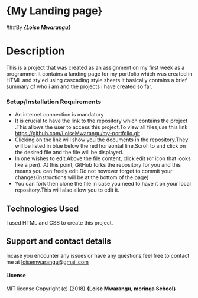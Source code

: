 # {My Landing page}
###By ***{Loise Mwarangu}***
# Description
This is a project that was created as an assignment on my first week as a programmer.It contains a landing page for my portfolio which was created in HTML and styled using cascading style sheets.it basically contains a brief summary of who i am and the projects i have created so far.
### Setup/Installation Requirements
* An internet connection is mandatory
* It is crucial to have the link to the repository which contains the project .This allows the user to access this project.To view all files,use this link https://github.com/LoiseMwarangu/my-portfolio.git .
* Clicking on the link will show you the documents in the repository.They will be listed in blue below the red horizontal line.Scroll to and click on the desired file and the file will be displayed.
* In one wishes to edit,Above the file content, click edit (or icon that looks like a pen). At this point, GitHub forks the repository for you and this means you can freely edit.Do not however forget to commit your changes(instructions will be at the bottom of the page)
* You can fork then clone the file in case you need to have it on your local repository.This will also allow you to edit it.
## Technologies Used
I used HTML and CSS to create this project.
## Support and contact details
Incase you encounter any issues or have any questions,feel free to contact me at loisemwarangu@gmail.com
#### License
MIT license
Copyright (c) {2018} **{Loise Mwarangu, moringa School}**

